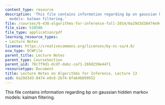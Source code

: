 ```yaml
---
content_type: resource
description: 'This file contains information regarding bp on gaussian hidden markov
  models: kalman filtering.'
file: /courses/6-438-algorithms-for-inference-fall-2014/6a29d3d38474e9c62b746fa646899552_MIT6_438F14_Lec13.pdf
file_size: 518586
file_type: application/pdf
learning_resource_types:
- Lecture Notes
license: https://creativecommons.org/licenses/by-nc-sa/4.0/
ocw_type: OCWFile
parent_title: Lecture Notes
parent_type: CourseSection
parent_uid: 78c7f9d1-dcdf-dabc-ca71-269d259e4471
resourcetype: Document
title: Lecture Notes on Algorithms for Inference, Lecture 13
uid: 6a29d3d3-8474-e9c6-2b74-6fa646899552
---
```

This file contains information regarding bp on gaussian hidden markov models: kalman filtering.